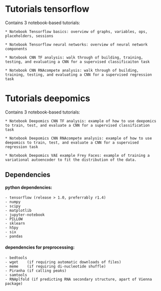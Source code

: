 # Tutorials tensorflow

Contains 3 notebook-based tutorials:

	* Notebook Tensorflow basics: overview of graphs, variables, ops, placeholders, sessions

	* Notebook Tensorflow neural networks: overview of neural network components

	* Notebook CNN TF analysis: walk through of building, training, testing, and evaluating a CNN for a supervised classificaiton task

	* Notebook CNN RNAcompete analysis: walk through of building, training, testing, and evaluating a CNN for a supervised regression task


# Tutorials deepomics

Contains 3 notebook-based tutorials:

	* Notebook Deepomics CNN TF analysis: example of how to use deepomics to train, test, and evaluate a CNN for a supervised classification task

	* Notebook Deepomics CNN RNAcompete analysis: example of how to use deepomics to train, test, and evaluate a CNN for a supervised regression task
	
	* Notebook Deepomics VAE example Frey Faces: example of training a variational autoencoder to fit the distribution of the data.  



## Dependencies

#### python dependencies:
	- tensorflow (release > 1.0, preferrably r1.4)
	- numpy
	- scipy
	- matplotlib
	- jupyter-notebook
	- PILLOW
	- sklearn
	- h5py
	- six
	- pandas  


#### dependencies for preprocessing:
	- bedtools 
	- wget    (if requiring automatic downloads of files)
	- meme    (if requiring di-nucleotide shuffle)
	- Piranha (if calling peaks)
	- samtools
	- RNAplfold (if predicting RNA secondary structure, apart of Vienna package)


#